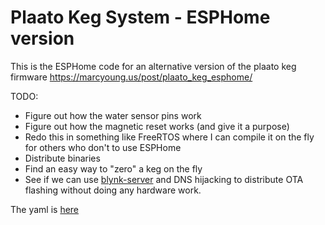 Plaato Keg System - ESPHome version
===================================

This is the ESPHome code for an alternative version of the plaato keg firmware
https://marcyoung.us/post/plaato_keg_esphome/

TODO:

* Figure out how the water sensor pins work
* Figure out how the magnetic reset works (and give it a purpose)
* Redo this in something like FreeRTOS where I can compile it on the fly for others who don't to use ESPHome
* Distribute binaries
* Find an easy way to "zero" a keg on the fly
* See if we can use [blynk-server](https://github.com/blynkkk/blynk-server) and DNS hijacking to distribute OTA flashing without doing any hardware work.


The yaml is [here](plaato.yaml)
